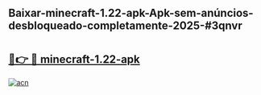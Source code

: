 ## Baixar-minecraft-1.22-apk-Apk-sem-anúncios-desbloqueado-completamente-2025-#3qnvr

# <h2><a href="https://ainizakaria.my?title=minecraft-1.22-apk&ref=22M">🔗👉 🔴 minecraft-1.22-apk</a></h2>

[![acn](https://github.com/user-attachments/assets/0f9c940e-d8b0-45ae-aac7-cd30a18b3e1c)](https://ainizakaria.my?title=minecraft-1.22-apk&ref=22M)

